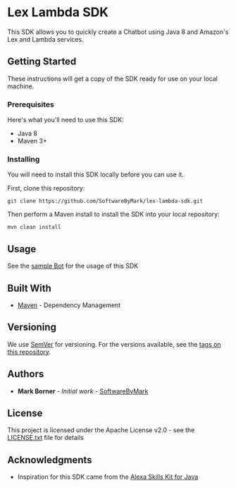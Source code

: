 # Lex Lambda SDK 

This SDK allows you to quickly create a Chatbot using Java 8 and Amazon's Lex and Lambda services.

## Getting Started

These instructions will get a copy of the SDK ready for use on your local machine.

### Prerequisites

Here's what you'll need to use this SDK:

* Java 8
* Maven 3+

### Installing

You will need to install this SDK locally before you can use it.

First, clone this repository:

```
git clone https://github.com/SoftwareByMark/lex-lambda-sdk.git
```

Then perform a Maven install to install the SDK into your local repository:

```
mvn clean install
```

## Usage

See the [sample Bot](https://github.com/SoftwareByMark/lex-lambda-hellobot) for the usage of this SDK

## Built With

* [Maven](https://maven.apache.org/) - Dependency Management

## Versioning

We use [SemVer](http://semver.org/) for versioning. For the versions available, see the [tags on this repository](https://github.com/softwarebymark/lex-lambda-sdk/tags). 

## Authors

* **Mark Borner** - *Initial work* - [SoftwareByMark](https://github.com/SoftwareByMark)

## License

This project is licensed under the Apache License v2.0 - see the [LICENSE.txt](LICENSE.txt) file for details

## Acknowledgments

* Inspiration for this SDK came from the [Alexa Skills Kit for Java](https://github.com/amzn/alexa-skills-kit-java)
